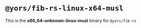 # `@yors/fib-rs-linux-x64-musl`

This is the **x86_64-unknown-linux-musl** binary for `@yors/fib-rs`
